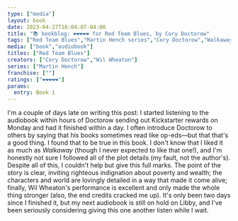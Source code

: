 ```yaml
---
type: ["media"]
layout: book
date: 2023-04-27T16:04:07-04:00
title: "📚 bookblog: ❤️❤️❤️❤️❤️ for Red Team Blues, by Cory Doctorow"
tags: ["Red Team Blues","Martin Hench series","Cory Doctorow","Walkaway","audiobooks","Kickstarter","poverty","wealth","Libby","Wil Wheaton"]
media: ["book","audiobook"]
titles: ["Red Team Blues"]
creators: ["Cory Doctorow","Wil Wheaton"]
series: ["Martin Hench"]
franchise: [""]
ratings: ["❤️❤️❤️❤️❤️"]
params:
  entry: Book 1
---
```

I'm a couple of days late on writing this post: I started listening to the audiobook within hours of Doctorow sending out Kickstarter rewards on Monday and had it finished within a day. I often introduce Doctorow to others by saying that his books sometimes read like op-eds—but that that's a good thing. I found that to be true in this book. I don't know that I liked it as much as *Walkaway* (though I never expected to like that one!), and I'm honestly not sure I followed all of the plot details (my fault, not the author's). Despite all of this, I couldn't help but give this full marks. The point of the story is clear, inviting righteous indignation about poverty and wealth; the characters and world are lovingly detailed in a way that made it come alive; finally, Wil Wheaton's performance is excellent and only made the whole thing stronger (also, the end credits cracked me up). It's only been two days since I finished it, but my next audiobook is still on hold on Libby, and I've been seriously considering giving this one another listen while I wait.
